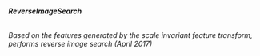 ###### **ReverseImageSearch**
######  Based on the features generated by the scale invariant feature transform, performs reverse image search (April 2017)
